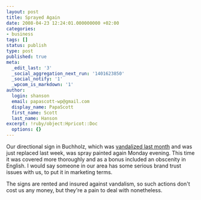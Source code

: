 ```yaml
---
layout: post
title: Sprayed Again
date: 2008-04-23 12:24:01.000000000 +02:00
categories:
- business
tags: []
status: publish
type: post
published: true
meta:
  _edit_last: '3'
  _social_aggregation_next_run: '1401623850'
  _social_notify: '1'
  _wpcom_is_markdown: '1'
author:
  login: shanson
  email: papascott-wp@gmail.com
  display_name: PapaScott
  first_name: Scott
  last_name: Hanson
excerpt: !ruby/object:Hpricot::Doc
  options: {}
---
```

<p>Our directional sign in Buchholz, which was <a href="https://www.papascott.de/archives/2008/03/10/vandalism/">vandalized last month</a> and was just replaced last week, was spray painted again Monday evening. This time it was covered more thoroughly and as a bonus included an obscenity in English. I would say someone in our area has some serious brand trust issues with us, to put it in marketing terms.</p>
<p>The signs are rented and insured against vandalism, so such actions don't cost us any money, but they're a pain to deal with nonetheless.</p>
